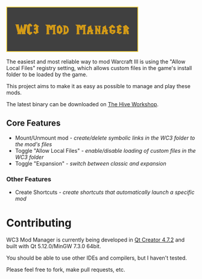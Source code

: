 ![WC3 Mod Manager](https://raw.githubusercontent.com/EzraZebra/WC3ModManager/master/img/logo.png)

The easiest and most reliable way to mod Warcraft III is using the "Allow Local Files" registry setting, which allows custom files in the game's install folder to be loaded by the game.

This project aims to make it as easy as possible to manage and play these mods.

The latest binary can be downloaded on [The Hive Workshop](https://www.hiveworkshop.com/threads/wc3-mod-manager.308948/).

## Core Features
* Mount/Unmount mod - _create/delete symbolic links in the WC3 folder to the mod's files_
* Toggle "Allow Local Files" - _enable/disable loading of custom files in the WC3 folder_
* Toggle "Expansion" - _switch between classic and expansion_
### Other Features
* Create Shortcuts - _create shortcuts that automatically launch a specific mod_

# Contributing
WC3 Mod Manager is currently being developed in [Qt Creator 4.7.2](https://www.qt.io/download-qt-installer) and built with Qt 5.12.0/MinGW 7.3.0 64bit.

You should be able to use other IDEs and compilers, but I haven't tested.

Please feel free to fork, make pull requests, etc.
